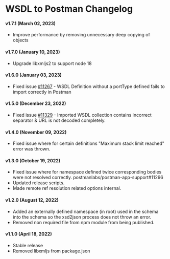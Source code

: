 # WSDL to Postman Changelog

#### v1.7.1 (March 02, 2023)
* Improve performance by removing unnecessary deep copying of objects

#### v1.7.0 (January 10, 2023)
* Upgrade libxmljs2 to support node 18

#### v1.6.0 (January 03, 2023)
* Fixed issue [#11267](https://github.com/postmanlabs/postman-app-support/issues/11267) - WSDL Definition without a portType defined fails to import correctly in Postman

#### v1.5.0 (December 23, 2022)
* Fixed issue [#11329](https://github.com/postmanlabs/postman-app-support/issues/11329) - Imported WSDL collection contains incorrect separator & URL is not decoded completely.

#### v1.4.0 (November 09, 2022)
* Fixed issue where for certain definitions "Maximum stack limit reached" error was thrown.

#### v1.3.0 (October 19, 2022)
* Fixed issue where for namespace defined twice corresponding bodies were not resolved correctly. postmanlabs/postman-app-support#11296
* Updated release scripts.
* Made remote ref resolution related options internal.

#### v1.2.0 (August 12, 2022)
* Added an externally defined namespace (in root) used in the schema into the schema so the xsd2json process does not throw an error.
* Removed non required file from npm module from being published.

#### v1.1.0 (April 18, 2022)
* Stable release
* Removed libxmljs from package.json
